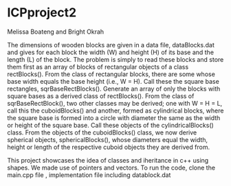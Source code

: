 # ICPproject2
Melissa Boateng and Bright Okrah

The dimensions of wooden blocks are given in a data file, dataBlocks.dat and gives for each block
the width (W) and height (H) of its base and the length (L) of the block. The problem is simply
to read these blocks and store them first as an array of blocks of rectangular objects of a class
rectBlocks().
From the class of rectangular blocks, there are some whose base width equals the base height
(i.e., W = H). Call these the square base rectangles, sqrBaseRectBlocks(). Generate an array of
only the blocks with square bases as a derived class of rectBlocks().
From the class of sqrBaseRectBlock(), two other classes may be derived; one with W = H =
L, call this the cuboidBlocks() and another, formed as cylindrical blocks, where the square base is
formed into a circle with diameter the same as the width or height of the square base. Call these
objects of the cylindricalBlocks() class.
From the objects of the cuboidBlocks() class, we now derive spherical objects, sphericalBlocks(),
whose diameters equal the width, height or length of the respective cuboid objects they are derived
from. 

This project showcases the idea of classes and iheritance in c++ using shapes. 
We made use of pointers and vectors. 
To run the code, clone the main.cpp file , implementation file including datablock.dat 
